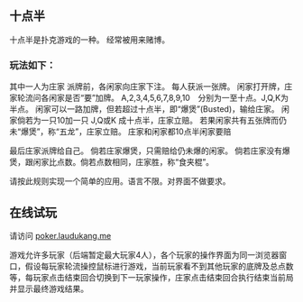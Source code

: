 ## 十点半

十点半是扑克游戏的一种。 经常被用来赌博。

### 玩法如下：

其中一人为庄家
派牌前，各闲家向庄家下注。
每人获派一张牌。
闲家打开牌，庄家轮流问各闲家是否“要”加牌。
A,2,3,4,5,6,7,8,9,10　分别为一至十点。J,Q,K为半点。
闲家可以一路加牌，但若超过十点半，即“爆煲”(Busted)，输给庄家。
闲家倘若为一只10加一只 J,Q或K 成十点半，庄家立赔。
若果闲家共有五张牌而仍未“爆煲”，称“五龙”，庄家立赔。
庄家和闲家都10点半闲家要赔

最后庄家派牌给自己。
倘若庄家爆煲，只需赔给仍未爆的闲家。
倘若庄家没有爆煲，跟闲家比点数。倘若点数相同，庄家胜，称“食夹棍”。

请按此规则实现一个简单的应用。语言不限。对界面不做要求。

## 在线试玩
请访问 [poker.laudukang.me]("http://poker.laudukang.me")

游戏允许多玩家（后端暂定最大玩家4人），各个玩家的操作界面为同一浏览器窗口，假设每玩家轮流操控鼠标进行游戏，当前玩家看不到其他玩家的底牌及总点数等，每玩家点击结束回合切换到下一玩家操作，庄家点击结束回合执行结束当前局并显示最终游戏结果。